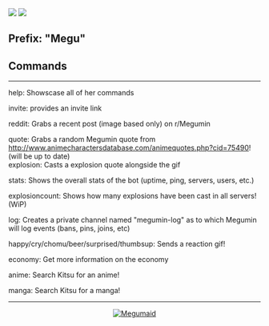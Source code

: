 
<img src="https://i.imgur.com/e8Rr1au.png">
<a href="https://discordapp.com/oauth2/authorize/?permissions=537159744&scope=bot&client_id=587112134165397525"><img src="https://i.imgur.com/ElznqTa.png"></a>

## Prefix: "Megu"
  
## Commands 
  
____________________________________
  
 help: Showscase all of her commands 
  
 invite: provides an invite link
  
 reddit: Grabs a recent post (image based only) on r/Megumin
  
 quote: Grabs a random Megumin quote from http://www.animecharactersdatabase.com/animequotes.php?cid=75490! (will be up to date)  
 explosion: Casts a explosion quote alongside the gif
  
 stats: Shows the overall stats of the bot (uptime, ping, servers, users, etc.)

 explosioncount: Shows how many explosions have been cast in all servers! (WiP)

 log: Creates a private channel named "megumin-log" as to which Megumin will log events (bans, pins, joins, etc)
 
 happy/cry/chomu/beer/surprised/thumbsup: Sends a reaction gif!

 economy: Get more information on the economy

 anime: Search Kitsu for an anime!

 manga: Search Kitsu for a manga!
 
 ___________________________________
 
<center> <a href="https://discordbots.org/bot/587112134165397525" >
  <img src="https://discordbots.org/api/widget/587112134165397525.svg?usernamecolor=FFFFFF&topcolor=E3513D" alt="Megumaid" />
</a> </center>
 


